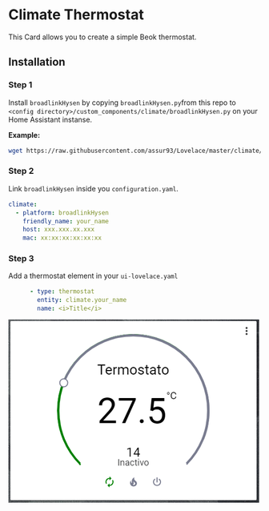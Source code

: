 # Climate Thermostat

This Card allows you to create a simple Beok thermostat.


## Installation

### Step 1

Install `broadlinkHysen` by copying `broadlinkHysen.py`from this repo to `<config directory>/custom_components/climate/broadlinkHysen.py` on your Home Assistant instanse.

**Example:**

```bash
wget https://raw.githubusercontent.com/assur93/Lovelace/master/climate/broadlinkHysen.py
```

### Step 2

Link `broadlinkHysen` inside you `configuration.yaml`.

```yaml
climate:
  - platform: broadlinkHysen
    friendly_name: your_name
    host: xxx.xxx.xx.xxx
    mac: xx:xx:xx:xx:xx:xx
```

### Step 3

Add a thermostat element in your `ui-lovelace.yaml`

```yaml
      - type: thermostat
        entity: climate.your_name
        name: <i>Title</i>
```

![example](example.png)
